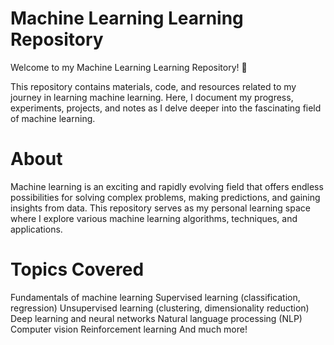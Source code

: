 # Machine Learning Learning Repository
Welcome to my Machine Learning Learning Repository! 🚀

This repository contains materials, code, and resources related to my journey in learning machine learning. Here, I document my progress, experiments, projects, and notes as I delve deeper into the fascinating field of machine learning.

# About

Machine learning is an exciting and rapidly evolving field that offers endless possibilities for solving complex problems, making predictions, and gaining insights from data. This repository serves as my personal learning space where I explore various machine learning algorithms, techniques, and applications.

# Topics Covered

Fundamentals of machine learning
Supervised learning (classification, regression)
Unsupervised learning (clustering, dimensionality reduction)
Deep learning and neural networks
Natural language processing (NLP)
Computer vision
Reinforcement learning
And much more!
